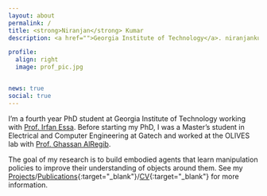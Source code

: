 ```yaml
---
layout: about
permalink: /
title: <strong>Niranjan</strong> Kumar
description: <a href="">Georgia Institute of Technology</a>. niranjankumar@gatech.edu

profile:
  align: right
  image: prof_pic.jpg


news: true
social: true
---
```

I’m a fourth year PhD student at Georgia Institute of Technology working with <a href=http://www.irfanessa.gatech.edu/ target="blank">Prof. Irfan Essa</a>. Before starting my PhD, I was a Master’s student in Electrical and Computer Engineering at Gatech and worked at the OLIVES lab with <a href="https://ghassanalregib.info/" target="blank">Prof. Ghassan AlRegib</a>.

The goal of my research is to build embodied agents that learn manipulation policies to improve their understanding of objects around them. See my [Projects](/projects/)/[Publications](/publications/){:target="_blank"}/[CV](/assets/pdf/Niranjan_Kumar_2020.pdf){:target="_blank"} for more information. 


